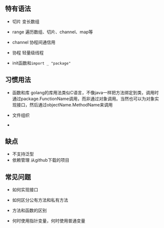 ## 特有语法
- 切片
变长数组

- range
遍历数组、切片、channel、map等

- channel
协程间通信用

- 协程
轻量级线程

- init函数和`import _ "package"`



## 习惯用法
- 函数和库
golang的库用法类似C语言，不像java一样把方法绑定到类，调用时通过package.FunctionName调用，而非通过对象调用。当然也可以为对象实现接口，然后通过objectName.MethodName来调用

- 文件组织
- 

## 缺点
- 不支持泛型
- 依赖管理
从github下载的项目

## 常见问题
- 如何实现接口

- 如何区分公有方法和私有方法

- 方法和函数的区别

- 何时使用指针变量，何时使用普通变量
